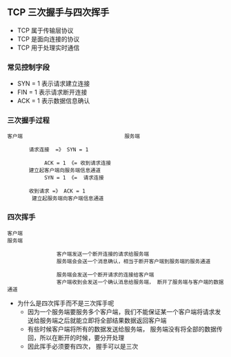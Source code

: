 
## TCP 三次握手与四次挥手
+ TCP 属于传输层协议
+ TCP 是面向连接的协议
+ TCP 用于处理实时通信

### 常见控制字段
+ SYN = 1 表示请求建立连接
+ FIN = 1 表示请求断开连接
+ ACK = 1 表示数据信息确认

### 三次握手过程
```
客户端                         		服务端

       请求连接  =》 SYN = 1
       
            ACK = 1 《= 收到请求连接
       建立起客户端向服务端信息通道
            SYN = 1 《=  请求连接
            
       收到请求 =》 ACK = 1
        建立起服务端向客户端信息通道  
```


### 四次挥手
```
客户端                         																		服务端

				客户端发送一个断开连接的请求给服务端
				服务端会会送一个消息确认，相当于断开客户端到服务端的服务通道

				服务端会发送一个断开请求的连接给客户端
				客户端收到会发送一个确认消息给服务端， 断开了服务端与客户端的数据通道

```
+ 为什么是四次挥手而不是三次挥手呢
    + 因为一个服务端要服务多个客户端，我们不能保证某一个客户端将请求发送给服务端之后就能立即将全部结果数据返回客户端
    + 有些时候客户端将所有的数据发送给服务端， 服务端没有将全部的数据传回，所以在断开的时候，要分开处理
    + 因此挥手必须要有四次， 握手可以是三次
